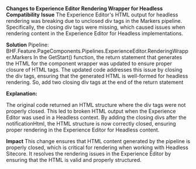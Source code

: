 **Changes to Experience Editor Rendering Wrapper for Headless Compatibility**
**Issue**
The Experience Editor's HTML output for headless rendering was breaking due to unclosed div tags in the Markers pipeline. Specifically, the closing div tags were missing, which caused issues when rendering content in the Experience Editor for Headless implementations.

**Solution**
Pipeline: BHF.Feature.PageComponents.Pipelines.ExperienceEditor.RenderingWrapper.Markers
In the GetStart() function, the return statement that generates the HTML for the component wrapper was updated to ensure proper closure of HTML tags. The updated code addresses this issue by closing the div tags, ensuring that the generated HTML is well-formed for headless rendering. So, add two closing div tags at the end of the return statement


**Explanation:**

The original code returned an HTML structure where the div tags were not properly closed.
This led to broken HTML output when the Experience Editor was used in a Headless context.
By adding the closing divs after the notificationHtml, the HTML structure is now correctly closed, ensuring proper rendering in the Experience Editor for Headless content.

**Impact**
This change ensures that HTML content generated by the pipeline is properly closed, which is critical for rendering when working with Headless Sitecore. It resolves the rendering issues in the Experience Editor by ensuring that the HTML is valid and properly structured.
